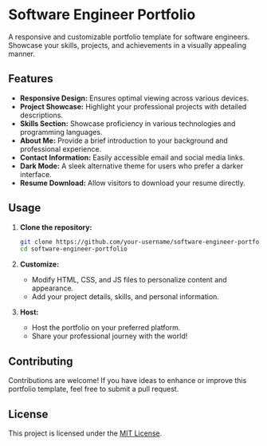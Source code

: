 
# Software Engineer Portfolio

A responsive and customizable portfolio template for software engineers. Showcase your skills, projects, and achievements in a visually appealing manner.

## Features

- **Responsive Design:** Ensures optimal viewing across various devices.
- **Project Showcase:** Highlight your professional projects with detailed descriptions.
- **Skills Section:** Showcase proficiency in various technologies and programming languages.
- **About Me:** Provide a brief introduction to your background and professional experience.
- **Contact Information:** Easily accessible email and social media links.
- **Dark Mode:** A sleek alternative theme for users who prefer a darker interface.
- **Resume Download:** Allow visitors to download your resume directly.

## Usage

1. **Clone the repository:**
    ```bash
    git clone https://github.com/your-username/software-engineer-portfolio.git
    cd software-engineer-portfolio
    ```

2. **Customize:**
   - Modify HTML, CSS, and JS files to personalize content and appearance.
   - Add your project details, skills, and personal information.

3. **Host:**
   - Host the portfolio on your preferred platform.
   - Share your professional journey with the world!

## Contributing

Contributions are welcome! If you have ideas to enhance or improve this portfolio template, feel free to submit a pull request.

## License

This project is licensed under the [MIT License](LICENSE).
